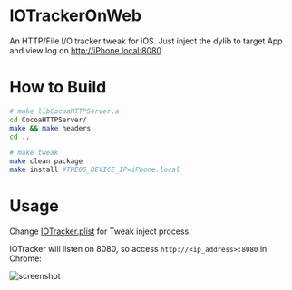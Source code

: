 IOTrackerOnWeb
==============

An HTTP/File I/O tracker tweak for iOS. Just inject the dylib to target App and view log on http://iPhone.local:8080

# How to Build

~~~sh
# make libCocoaHTTPServer.a
cd CocoaHTTPServer/
make && make headers
cd ..

# make tweak
make clean package
make install #THEOS_DEVICE_IP=iPhone.local
~~~

# Usage

Change [IOTracker.plist](https://github.com/upbit/IOTrackerOnWeb/blob/master/IOTracker.plist) for Tweak inject process.

IOTracker will listen on 8080, so access `http://<ip_address>:8080` in Chrome:

![screenshot](https://raw.github.com/upbit/IOTrackerOnWeb/master/screenshot.png)
